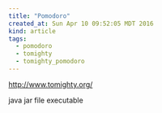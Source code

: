 ```yaml
---
title: "Pomodoro"
created_at: Sun Apr 10 09:52:05 MDT 2016
kind: article
tags:
  - pomodoro
  - tomighty
  - tomighty_pomodoro
---
```


http://www.tomighty.org/

java jar file executable

<!--
html boilerplate
<a href="" target="_blank"></a>
<img src="" width="400px">
<ul>
  <li></li>
</ul>
<pre>
</pre>
<pre><code>
</code></pre>
-->
